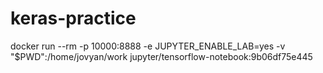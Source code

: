 # keras-practice

docker run --rm -p 10000:8888 -e JUPYTER_ENABLE_LAB=yes -v "$PWD":/home/jovyan/work jupyter/tensorflow-notebook:9b06df75e445
